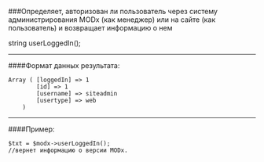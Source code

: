 ###Определяет, авторизован ли пользователь через систему администрирования MODx (как менеджер) или на сайте (как пользователь) и возвращает информацию о нем

string userLoggedIn();

***

####Формат данных результата:

	Array ( [loggedIn] => 1 
			[id] => 1 
			[username] => siteadmin 
			[usertype] => web 
		)

***

####Пример:

	$txt = $modx->userLoggedIn();
	//вернет информацию о версии MODx.